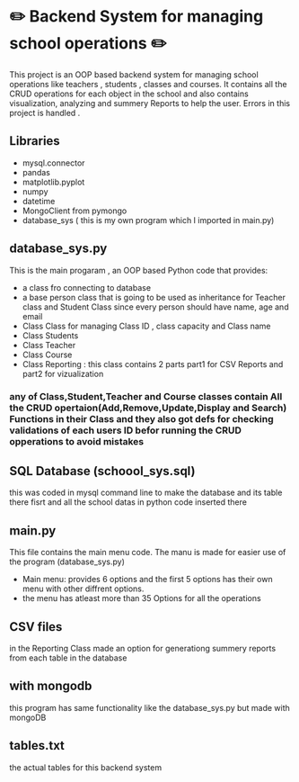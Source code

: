 # :pencil2: Backend System for managing school operations :pencil2:
This project is an OOP based backend system for managing school operations like teachers , students , classes and courses.
It contains all the CRUD operations for each object in the school and also contains visualization, analyzing and summery Reports to help the user.
Errors  in this project is handled .
## Libraries 
- mysql.connector
- pandas 
- matplotlib.pyplot
- numpy
- datetime
- MongoClient from pymongo
- database_sys ( this is my own program which I imported in main.py)
## database_sys.py 
This is the main progaram , an OOP based Python code that provides:
- a class fro connecting to database
- a base person class that is going to be used as inheritance for Teacher class and Student Class since every person should have name, age and email 
- Class Class for managing Class ID , class capacity and Class name
- Class Students
- Class Teacher
- Class Course 
- Class Reporting : this class contains 2 parts part1 for CSV Reports and part2 for vizualization
### any of Class,Student,Teacher and Course classes contain All the CRUD opertaion(Add,Remove,Update,Display and Search) Functions in their Class and they also got defs for checking validations of each users ID befor running the CRUD opperations to avoid mistakes
## SQL Database (schoool_sys.sql)
this was coded in mysql command line to make the database and its table there fisrt and all the school datas in python code inserted there
## main.py
This file contains the main menu code. The manu is made for easier use of the program (database_sys.py)
- Main menu: provides 6 options and the first 5 options has their own menu with other diffrent options.
- the menu has atleast more than 35 Options for all the operations
## CSV files
in the Reporting Class made an option for generationg summery reports from each table in the database 
## with mongodb 
this program has same functionality like the database_sys.py but made with mongoDB 
## tables.txt 
the actual tables for this backend system
